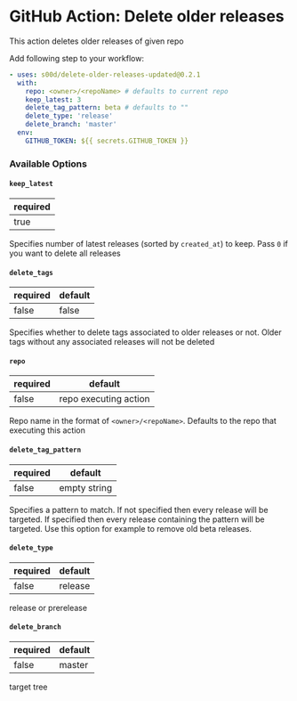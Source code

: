 # GitHub Action: Delete older releases

This action deletes older releases of given repo

Add following step to your workflow:

```yaml
- uses: s00d/delete-older-releases-updated@0.2.1
  with:
    repo: <owner>/<repoName> # defaults to current repo
    keep_latest: 3
    delete_tag_pattern: beta # defaults to ""
    delete_type: 'release'
    delete_branch: 'master'
  env:
    GITHUB_TOKEN: ${{ secrets.GITHUB_TOKEN }}
```

### Available Options

#### `keep_latest`

| required |
|----------|
| true     |

Specifies number of latest releases (sorted by `created_at`) to keep. Pass `0` if you want to delete all releases

#### `delete_tags`

| required | default |
|----------|---------|
| false    | false   |

Specifies whether to delete tags associated to older releases or not. Older tags without any associated releases will not be deleted

#### `repo`

| required | default               |
|----------|-----------------------|
| false    | repo executing action |

Repo name in the format of `<owner>/<repoName>`. Defaults to the repo that executing this action

#### `delete_tag_pattern`

| required | default      |
|----------|--------------|
| false    | empty string |

Specifies a pattern to match. If not specified then every release will be targeted. If specified then every release containing the pattern will be targeted. Use this option for example to remove old beta releases.



#### `delete_type`

| required | default |
|----------|---------|
| false    | release |

release or prerelease

#### `delete_branch`

| required | default |
|----------|---------|
| false    | master  |

target tree
